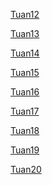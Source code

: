 <!-- [survey](contents/survey/survey.md) -->

<!-- [Tuan1](contents/Tuan1/Tuan1.md) -->

<!-- [Tuan2](contents/Tuan2/Tuan2.md) -->

<!-- [Tuan3](contents/Tuan3/Tuan3.md) -->

<!-- [Tuan4](contents/Tuan4/Tuan4.md) -->

<!-- [Tuan5](contents/Tuan5/Tuan5.md) -->

<!-- [Tuan6](contents/Tuan6/Tuan6.md) -->

<!-- [Tuan7](contents/Tuan7/Tuan7.md) -->

<!-- [Tuan8](contents/Tuan8/Tuan8.md) -->

<!-- [Tuan9](contents/Tuan9/Tuan9.md) -->

<!-- [Tuan10](contents/Tuan10/Tuan10.md) -->

<!-- [Tuan11](contents/Tuan11/Tuan11.md) -->

[Tuan12](contents/Tuan12/Tuan12.md)

[Tuan13](contents/Tuan13/Tuan13.md)

[Tuan14](contents/Tuan14/Tuan14.md)

[Tuan15](contents/Tuan15/Tuan15.md)

[Tuan16](contents/Tuan16/Tuan16.md)

[Tuan17](contents/Tuan17/Tuan17.md)

[Tuan18](contents/Tuan18/Tuan18.md)

[Tuan19](contents/Tuan19/Tuan19.md)

[Tuan20](contents/Tuan20/Tuan20.md)
